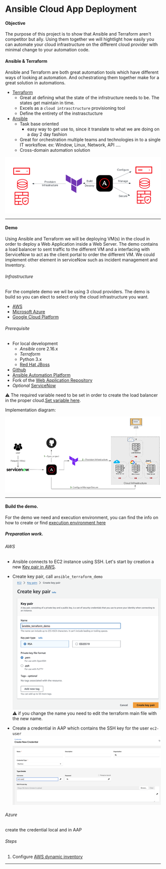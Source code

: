 # Ansible Cloud App Deployment

#### Objective

The purpose of this project is to show that Ansible and Terraform aren't competitor but ally. Using them together we will hightlight how easily you can automate your cloud infrastructure on the different cloud provider with minimal change to your automation code.

#### Ansible & Terraform 

Ansible and Terraform are both great automation tools which have different ways of looking at automation. And ochestrationg them together make for a great solution in automations.

* [Terraform](https://www.terraform.io/)
  * Great at defining what the state of the infrstructure needs to be. The states get maintain in time.
  * Excels as a `cloud intrasctructure` provisioning tool
  * Define the entirety of the instrasctucture
* [Ansible](https://www.ansible.com/)
  * Task base oriented
    * easy way to get use to, since it translate to what we are doing on a day 2 day fashion
  * Great for orchestration multiple teams and technologies in to a single IT worksflow. ex: Window, Linux, Network, API ....
  * Cross-domain automation solution

![architecture](images/ansible-terraform.png)

---
#### Demo

Using Ansible and Terraform we will be deploying VM(s) in the cloud in order to deploy a Web Application inside a Web Server. The demo contains a load balancer to sent traffic to the different VM and a interfacing with ServiceNow to act as the client portal to order the different VM. We could implement other element in serviceNow such as incident management and Inventory.


###### Infrastructure
For the complete demo we wil be using 3 cloud providers. The demo is build so you can elect to select only the cloud infrastructure you want.

* [AWS](https://aws.amazon.com/)
* [Microsoft Azure](https://azure.microsoft.com/en-ca)
* [Google Cloud Platform](https://cloud.google.com/)

###### Prerequisite
* For local development
  * _Ansible_ core 2.16.x
  * _Terraform_
  * Python 3.x
  * [Red Hat JBoss]()
* [Github](https://github.com/) 
* [Ansible Automation Platform](https://www.redhat.com/en/technologies/management/ansible)
* Fork of the [Web Application Repository]()
* _Optional_ [ServiceNow](https://www.servicenow.com/)


:warning: The required variable need to be set in order to create the load balancer in the proper cloud.[Set variable here]().

Implementation diagram:

![architecture diagram](images/infra.png)

---

#### Build the demo.

For the demo we need and execution environment, you can find the info on how to create or find  [execution environment here](ansible/execution-env/README.md)

##### Preparation work.

###### AWS
* Ansible connects to EC2 instance using SSH. Let's start by creation a new [Key pair in AWS](https://docs.aws.amazon.com/servicecatalog/latest/adminguide/getstarted-keypair.html). 

* Create key pair, call `ansible_terraform_demo`
![create-key-pair](images/create-key-pair.png)
:warning: if you change the name you need to edit the terraform main  file with the new name.

* Create a credential in AAP which contains the SSH key for the user `ec2-user`
![create_credential_ssh_aws](images/create-credential-ssh-aws.png)


###### Azure

create the credential local and in AAP

###### Steps


1. Configure [AWS dynamic inventory](https://www.redhat.com/en/blog/configuring-an-aws-dynamic-inventory-with-automation-controller)


---
